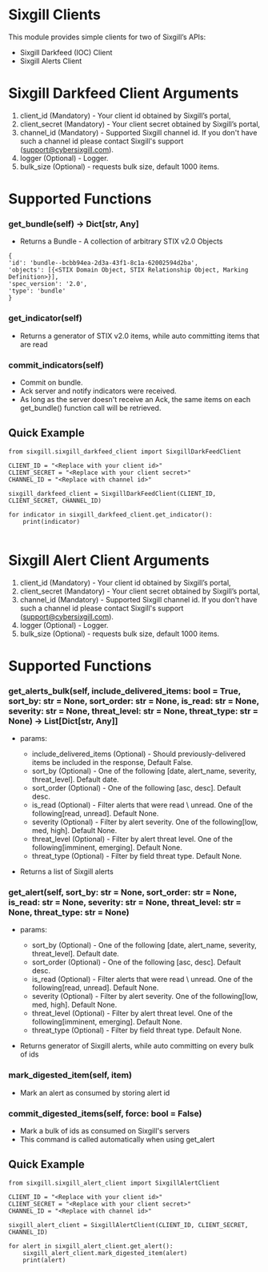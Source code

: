 # Sixgill Clients

This module provides simple clients for two of Sixgill’s APIs:
- Sixgill Darkfeed (IOC) Client
- Sixgill Alerts Client 

# Sixgill Darkfeed Client Arguments
1. client_id        (Mandatory) - Your client id obtained by Sixgill’s portal, 
2. client_secret    (Mandatory) - Your client secret obtained by Sixgill’s portal, 
3. channel_id       (Mandatory) - Supported Sixgill channel id. If you don't have such a channel id please contact Sixgill's support (support@cybersixgill.com). 
4. logger           (Optional)  - Logger.
5. bulk_size        (Optional)  - requests bulk size, default 1000 items. 


# Supported Functions

### get_bundle(self) -> Dict[str, Any]
- Returns a Bundle - A collection of arbitrary STIX v2.0 Objects  
```
{
'id': 'bundle--bcbb94ea-2d3a-43f1-8c1a-62002594d2ba',
'objects': [{<STIX Domain Object, STIX Relationship Object, Marking Definition>}],
'spec_version': '2.0', 
'type': 'bundle'
}
```

### get_indicator(self)
- Returns a generator of STIX v2.0 items, while auto committing items that are read

### commit_indicators(self)
- Commit on bundle. 
- Ack server and notify indicators were received.
- As long as the server doesn't receive an Ack, the same items on each get_bundle() function call will be retrieved.

## Quick Example
```
from sixgill.sixgill_darkfeed_client import SixgillDarkFeedClient
 
CLIENT_ID = "<Replace with your client id>"
CLIENT_SECRET = "<Replace with your client secret>"
CHANNEL_ID = "<Replace with channel id>"

sixgill_darkfeed_client = SixgillDarkFeedClient(CLIENT_ID, CLIENT_SECRET, CHANNEL_ID)

for indicator in sixgill_darkfeed_client.get_indicator():
    print(indicator)
    
```

# Sixgill Alert Client Arguments
1. client_id        (Mandatory) - Your client id obtained by Sixgill’s portal, 
2. client_secret    (Mandatory) - Your client secret obtained by Sixgill’s portal, 
3. channel_id       (Mandatory) - Supported Sixgill channel id. If you don't have such a channel id please contact Sixgill's support (support@cybersixgill.com). 
4. logger           (Optional)  - Logger.
5. bulk_size        (Optional)  - requests bulk size, default 1000 items. 

# Supported Functions

### get_alerts_bulk(self, include_delivered_items: bool = True, sort_by: str = None, sort_order: str = None, is_read: str = None, severity: str = None, threat_level: str = None, threat_type: str = None) -> List[Dict[str, Any]]
- params:
    - include_delivered_items (Optional) - Should previously-delivered items be included in the response,               Default False.
    - sort_by                 (Optional) - One of the following [date, alert_name, severity, threat_level].             Default date.
    - sort_order              (Optional) - One of the following [asc, desc].                                            Default desc.
    - is_read                 (Optional) - Filter alerts that were read \ unread. One of the following[read, unread].   Default None.
    - severity                (Optional) - Filter by alert severity. One of the following[low, med, high].              Default None.
    - threat_level            (Optional) - Filter by alert threat level. One of the following[imminent, emerging].      Default None.
    - threat_type             (Optional) - Filter by field threat type.                                                 Default None.

- Returns a list of Sixgill alerts 


### get_alert(self, sort_by: str = None, sort_order: str = None, is_read: str = None, severity: str = None, threat_level: str = None, threat_type: str = None)
- params:
    - sort_by                 (Optional) - One of the following [date, alert_name, severity, threat_level].             Default date.
    - sort_order              (Optional) - One of the following [asc, desc].                                            Default desc.
    - is_read                 (Optional) - Filter alerts that were read \ unread. One of the following[read, unread].   Default None.
    - severity                (Optional) - Filter by alert severity. One of the following[low, med, high].              Default None.
    - threat_level            (Optional) - Filter by alert threat level. One of the following[imminent, emerging].      Default None.
    - threat_type             (Optional) - Filter by field threat type.                                                 Default None.

- Returns generator of Sixgill alerts, while auto committing on every bulk of ids

### mark_digested_item(self, item)
- Mark an alert as consumed by storing alert id

### commit_digested_items(self, force: bool = False)
- Mark a bulk of ids as consumed on Sixgill's servers
- This command is called automatically when using get_alert
  
## Quick Example
```
from sixgill.sixgill_alert_client import SixgillAlertClient
 
CLIENT_ID = "<Replace with your client id>"
CLIENT_SECRET = "<Replace with your client secret>"
CHANNEL_ID = "<Replace with channel id>"

sixgill_alert_client = SixgillAlertClient(CLIENT_ID, CLIENT_SECRET, CHANNEL_ID)

for alert in sixgill_alert_client.get_alert():
    sixgill_alert_client.mark_digested_item(alert)
    print(alert)
    
```